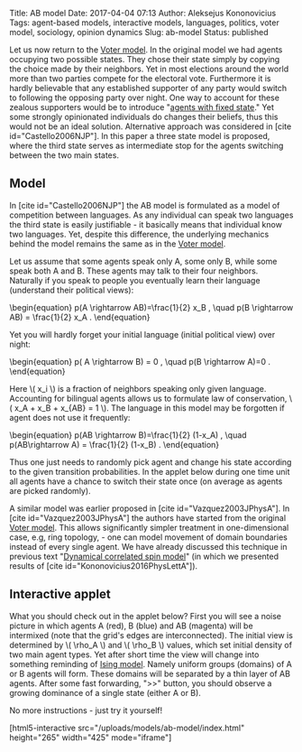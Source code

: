 Title: AB model
Date: 2017-04-04 07:13
Author: Aleksejus Kononovicius
Tags: agent-based models, interactive models, languages, politics, voter model, sociology, opinion dynamics
Slug: ab-model
Status: published

Let us now return to the [Voter
model]({filename}/articles/2016/voter-model.md). In the original
model we had agents occupying two possible states. They chose their
state simply by copying the choice made by their neighbors. Yet in most
elections around the world more than two parties compete for the
electoral vote. Furthermore it is hardly believable that any established
supporter of any party would switch to following the opposing party over
night. One way to account for these zealous supporters would be to
introduce "[agents with fixed
state]({filename}/articles/2013/impact-controlled-agents-dynamics-Kirman-model.md)."
Yet some strongly opinionated individuals do changes their beliefs, thus
this would not be an ideal solution. Alternative approach was considered
in \[cite id="Castello2006NJP"\]. In this paper a three state model is
proposed, where the third state serves as intermediate stop for the
agents switching between the two main states.<!--more-->

Model
-----

In \[cite id="Castello2006NJP"\] the AB model is formulated as a model
of competition between languages. As any individual can speak two
languages the third state is easily justifiable - it basically means
that individual know two languages. Yet, despite this difference, the
underlying mechanics behind the model remains the same as in the [Voter
model]({filename}/articles/2016/voter-model.md).

Let us assume that some agents speak only A, some only B, while some
speak both A and B. These agents may talk to their four neighbors.
Naturally if you speak to people you eventually learn their language
(understand their political views):

\begin{equation}
 p(A \rightarrow AB)=\frac{1}{2} x\_B , \quad p(B \rightarrow AB) = \frac{1}{2} x\_A . 
\end{equation}

Yet you will hardly forget your initial language (initial political
view) over night:

\begin{equation}
 p( A \rightarrow B) = 0 , \quad p(B \rightarrow A)=0 . 
\end{equation}

Here \\\(  x\_i \\\) is a fraction of neighbors speaking only given
language. Accounting for bilingual agents allows us to formulate law of
conservation, \\\(  x\_A + x\_B + x\_{AB} = 1 \\\). The language in this
model may be forgotten if agent does not use it frequently:

\begin{equation}
 p(AB \rightarrow B)=\frac{1}{2} (1-x\_A) , \quad p(AB\rightarrow A) = \frac{1}{2} (1-x\_B) . 
\end{equation}

Thus one just needs to randomly pick agent and change his state
according to the given transition probabilities. In the applet below
during one time unit all agents have a chance to switch their state once
(on average as agents are picked randomly).

A similar model was earlier proposed in \[cite id="Vazquez2003JPhysA"\].
In \[cite id="Vazquez2003JPhysA"\] the authors have started from the
original [Voter model]({filename}/articles/2016/voter-model.md).
This allows significantly simpler treatment in one-dimensional case,
e.g, ring topology, - one can model movement of domain boundaries
instead of every single agent. We have already discussed this technique
in previous text "[Dynamical correlated spin
model]({filename}/articles/2016/dynamical-correlated-spin-model.md)" (in
which we presented results of \[cite id="Kononovicius2016PhysLettA"\]).

Interactive applet
------------------

What you should check out in the applet below? First you will see a
noise picture in which agents A (red), B (blue) and AB (magenta) will be
intermixed (note that the grid's edges are interconnected). The initial
view is determined by \\\(  \rho\_A \\\) and \\\(  \rho\_B \\\) values,
which set initial density of two main agent types. Yet after short time
the view will change into something reminding of [Ising
model]({filename}/articles/2010/ising-model.md). Namely uniform groups
(domains) of A or B agents will form. These domains will be separated by
a thin layer of AB agents. After some fast forwarding, "&gt;&gt;"
button, you should observe a growing dominance of a single state (either
A or B).

No more instructions - just try it yourself!

[html5-interactive
src="/uploads/models/ab-model/index.html"
height="265" width="425" mode="iframe"]
